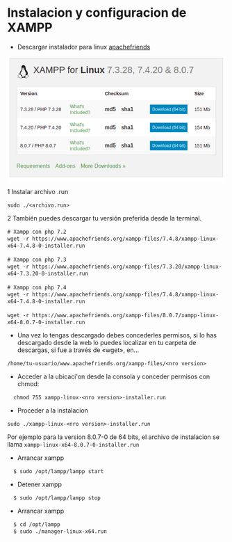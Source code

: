 # Instalacion y configuracion de XAMPP

* Descargar instalador para linux [apachefriends](https://www.apachefriends.org/download.html)

<p align="center">
  <img src="images/xampp1.png" alt="instalacion en Linux" title="instalacion en Linux" />
</p>

1 Instalar archivo .run

```shell
sudo ./<archivo.run>
```

2 También puedes descargar tu versión preferida desde la terminal.

```
# Xampp con php 7.2
wget -r https://www.apachefriends.org/xampp-files/7.4.8/xampp-linux-x64-7.4.8-0-installer.run

# Xampp con php 7.3
wget -r https://www.apachefriends.org/xampp-files/7.3.20/xampp-linux-x64-7.3.20-0-installer.run

# Xampp con php 7.4
wget -r https://www.apachefriends.org/xampp-files/7.4.8/xampp-linux-x64-7.4.8-0-installer.run

wget -r https://www.apachefriends.org/xampp-files/8.0.7/xampp-linux-x64-8.0.7-0-installer.run
```

* Una vez lo tengas descargado debes concederles permisos, si lo has descargado desde la web lo puedes localizar en tu carpeta de descargas, si fue a través de «wget», en…

```shell
/home/tu-usuario/www.apachefriends.org/xampp-files/<nro version>
```

* Acceder a la ubicaci'on desde la consola y conceder permisos con chmod:

```shell
  chmod 755 xampp-linux-<nro version>-installer.run
```
* Proceder a la instalacion
```shell
sudo ./xampp-linux-<nro version>-installer.run
```
Por ejemplo para la version 8.0.7-0 de 64 bits, el archivo de instalacion se llama `xampp-linux-x64-8.0.7-0-installer.run`

* Arrancar xampp
```shell
  $ sudo /opt/lampp/lampp start
```
* Detener xampp
```shell
  $ sudo /opt/lampp/lampp stop
```
* Arrancar xampp
```shell
  $ cd /opt/lampp
  $ sudo ./manager-linux-x64.run
```
